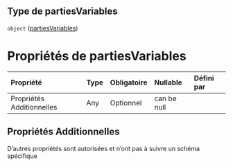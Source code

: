 ## Type de partiesVariables

`object` ([partiesVariables](frw-transmission-definitions-options-properties-partiesvariables.md))

# Propriétés de partiesVariables

| Propriété                 | Type | Obligatoire | Nullable    | Défini par |
| :------------------------ | :--- | :---------- | :---------- | :--------- |
| Propriétés Additionnelles | Any  | Optionnel   | can be null |            |

## Propriétés Additionnelles

D’autres propriétés sont autorisées et n’ont pas à suivre un schéma spécifique
